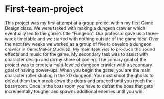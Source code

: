 # First-team-project
This project was my first attempt at a group project within my first Game Design class. We were tasked with making a dungeon crawler which eventually led to the game’s title “Fungeon”. Our professor gave us a three-week timetable and we started with nothing outside of the game idea. Over the next few weeks we worked as a group of five to develop a dungeon crawler in GameMaker Studios2. My main task was to produce the sound effects and music for the game. My secondary task was to assist with character design and do my share of coding. The primary goal of the project was to create a multi-leveled dungeon crawler with a secondary goal of having power-ups. When you begin the game, you are the main character roller skating in the 2D dungeon. You must shoot the ghosts to defeat them then break down the doors and proceed until you reach the boss room. Once in the boss room you have to defeat the boss that gets incrementally tougher and spawns additional enemies until you win. 

